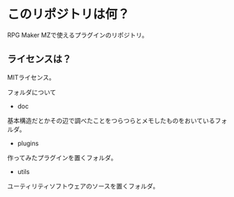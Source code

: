 # このリポジトリは何？

RPG Maker MZで使えるプラグインのリポジトリ。

## ライセンスは？

MITライセンス。

フォルダについて

* doc

基本構造だとかその辺で調べたことをつらつらとメモしたものをおいているフォルダ。

* plugins

作ってみたプラグインを置くフォルダ。

* utils

ユーティリティソフトウェアのソースを置くフォルダ。
